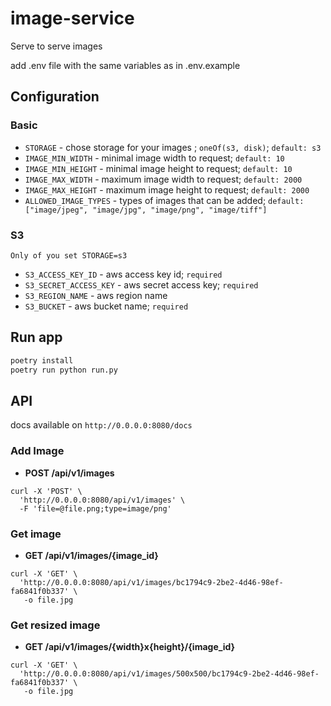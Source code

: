 # image-service
Serve to serve images

add .env file with the same variables as in .env.example

## Configuration
### Basic
* `STORAGE` - chose storage for your images ; `oneOf(s3, disk)`; `default: s3`
* `IMAGE_MIN_WIDTH` - minimal image width to request; `default: 10`
* `IMAGE_MIN_HEIGHT` - minimal image height to request; `default: 10`
* `IMAGE_MAX_WIDTH` - maximum image width to request; `default: 2000`
* `IMAGE_MAX_HEIGHT` - maximum image height to request; `default: 2000`
* `ALLOWED_IMAGE_TYPES` - types of images that can be added; `default: ["image/jpeg", "image/jpg", "image/png", "image/tiff"]`

### S3
`Only of you set STORAGE=s3`
* `S3_ACCESS_KEY_ID` - aws access key id; `required`
* `S3_SECRET_ACCESS_KEY` - aws secret access key; `required`
* `S3_REGION_NAME` - aws region name
* `S3_BUCKET` - aws bucket name; `required`


## Run app
```bash
poetry install
poetry run python run.py
```

## API
docs available on ```http://0.0.0.0:8080/docs```

### Add Image
* **POST /api/v1/images**
```curl
curl -X 'POST' \
  'http://0.0.0.0:8080/api/v1/images' \
  -F 'file=@file.png;type=image/png'
```

### Get image
* **GET /api/v1/images/{image_id}**
```curl
curl -X 'GET' \
  'http://0.0.0.0:8080/api/v1/images/bc1794c9-2be2-4d46-98ef-fa6841f0b337' \
   -o file.jpg
```

### Get resized image
* **GET /api/v1/images/{width}x{height}/{image_id}**
```curl
curl -X 'GET' \
  'http://0.0.0.0:8080/api/v1/images/500x500/bc1794c9-2be2-4d46-98ef-fa6841f0b337' \
   -o file.jpg
```
